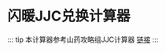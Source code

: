 # 闪暖JJC兑换计算器

::: tip
本计算器参考山药攻略组JJC计算器 [链接](http://reanrean.coding.me/shine/JJC-CHN)
:::


<example-vue-jjc/>